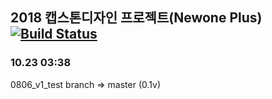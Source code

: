 
## 2018 캡스톤디자인 프로젝트(Newone Plus) [![Build Status](https://travis-ci.org/Newone-jeju/DressHub.svg?branch=master)](https://travis-ci.org/Newone-jeju/DressHub)

### 10.23 03:38 

0806_v1_test branch => master (0.1v)




